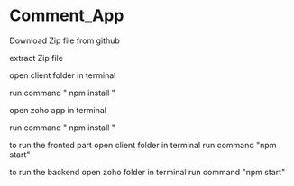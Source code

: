

# Comment_App
Download Zip file from github

extract Zip file 

open client folder in terminal 

run command " npm install "

open zoho app in terminal

run command " npm install "

to run the fronted part 
open client folder in terminal 
run command "npm start"

to run the backend 
open zoho folder in terminal 
run command "npm start"
